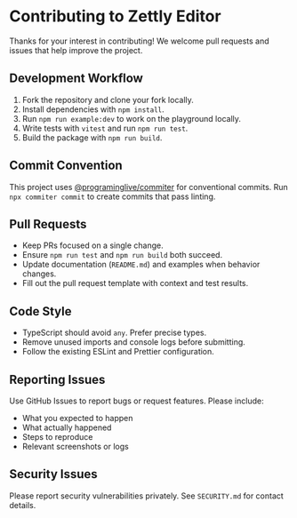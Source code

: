# Contributing to Zettly Editor

Thanks for your interest in contributing! We welcome pull requests and issues that help improve the project.

## Development Workflow

1. Fork the repository and clone your fork locally.
2. Install dependencies with `npm install`.
3. Run `npm run example:dev` to work on the playground locally.
4. Write tests with `vitest` and run `npm run test`.
5. Build the package with `npm run build`.

## Commit Convention

This project uses [@programinglive/commiter](https://github.com/programinglive/commiter) for conventional commits. Run `npx commiter commit` to create commits that pass linting.

## Pull Requests

- Keep PRs focused on a single change.
- Ensure `npm run test` and `npm run build` both succeed.
- Update documentation (`README.md`) and examples when behavior changes.
- Fill out the pull request template with context and test results.

## Code Style

- TypeScript should avoid `any`. Prefer precise types.
- Remove unused imports and console logs before submitting.
- Follow the existing ESLint and Prettier configuration.

## Reporting Issues

Use GitHub Issues to report bugs or request features. Please include:

- What you expected to happen
- What actually happened
- Steps to reproduce
- Relevant screenshots or logs

## Security Issues

Please report security vulnerabilities privately. See `SECURITY.md` for contact details.
